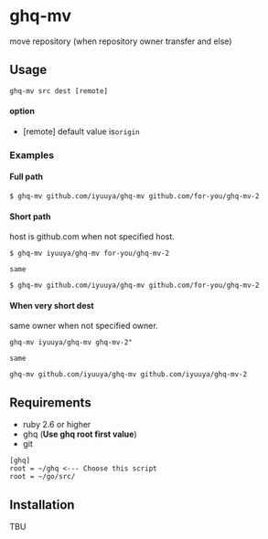 # ghq-mv

move repository (when repository owner transfer and else)

## Usage

```
ghq-mv src dest [remote]

```
#### option
- [remote] default value is`origin`

### Examples
#### Full path
```
$ ghq-mv github.com/iyuuya/ghq-mv github.com/for-you/ghq-mv-2
```

#### Short path
host is github.com when not specified host.

```
$ ghq-mv iyuuya/ghq-mv for-you/ghq-mv-2

same

$ ghq-mv github.com/iyuuya/ghq-mv github.com/for-you/ghq-mv-2
```

#### When very short dest
same owner when not specified owner.

```
ghq-mv iyuuya/ghq-mv ghq-mv-2"

same

ghq-mv github.com/iyuuya/ghq-mv github.com/iyuuya/ghq-mv-2
```

## Requirements
- ruby 2.6 or higher
- ghq (**Use ghq root first value**)
- git

```
[ghq]
root = ~/ghq <--- Choose this script
root = ~/go/src/
```

## Installation
TBU
